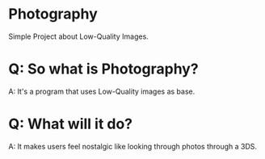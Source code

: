 # Photography
Simple Project about Low-Quality Images.

# Q: So what is Photography?
A: It's a program that uses Low-Quality images as base.

# Q: What will it do?
A: It makes users feel nostalgic like looking through photos through a 3DS.

